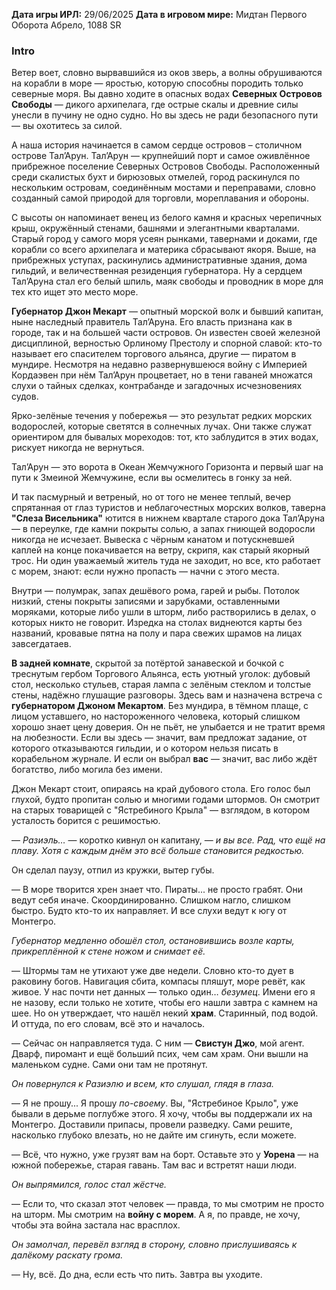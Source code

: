 **Дата игры ИРЛ:** 29/06/2025
**Дата в игровом мире:** Мидтан Первого Оборота Абрело, 1088 SR
### Intro
Ветер воет, словно вырвавшийся из оков зверь, а волны обрушиваются на корабли в море — яростью, которую способны породить только северные моря. Вы давно ходите в опасных водах **Северных Островов Свободы** — дикого архипелага, где острые скалы и древние силы унесли в пучину не одно судно. Но вы здесь не ради безопасного пути — вы охотитесь за силой.  
  

А наша история начинается в самом сердце островов – столичном острове Тал’Арун. Тал’Арун — крупнейший порт и самое оживлённое прибрежное поселение Северных Островов Свободы. Расположенный среди скалистых бухт и бирюзовых отмелей, город раскинулся по нескольким островам, соединённым мостами и переправами, словно созданный самой природой для торговли, мореплавания и обороны.

С высоты он напоминает венец из белого камня и красных черепичных крыш, окружённый стенами, башнями и элегантными кварталами. Старый город у самого моря усеян рынками, тавернами и доками, где корабли со всего архипелага и материка сбрасывают якоря. Выше, на прибрежных уступах, раскинулись административные здания, дома гильдий, и величественная резиденция губернатора. Ну а сердцем Тал’Аруна стал его белый шпиль, маяк свободы и проводник в море для тех кто ищет это место море.

**Губернатор Джон Мекарт** — опытный морской волк и бывший капитан, ныне наследный правитель Тал’Аруна. Его власть признана как в городе, так и на большей части островов. Он известен своей железной дисциплиной, верностью Орлиному Престолу и спорной славой: кто-то называет его спасителем торгового альянса, другие — пиратом в мундире. Несмотря на недавно развернувшеюся войну с Империей Кордаэвен при нём Тал’Арун процветает, но в тени гаваней множатся слухи о тайных сделках, контрабанде и загадочных исчезновениях судов.

Ярко-зелёные течения у побережья — это результат редких морских водорослей, которые светятся в солнечных лучах. Они также служат ориентиром для бывалых мореходов: тот, кто заблудится в этих водах, рискует никогда не вернуться.

Тал’Арун — это ворота в Океан Жемчужного Горизонта и первый шаг на пути к Змеиной Жемчужине, если вы осмелитесь в гонку за ней.

И так пасмурный и ветреный, но от того не менее теплый, вечер спрятанная от глаз туристов и неблагочестных морских волков, таверна **"Слеза Висельника"** ютится в нижнем квартале старого дока Тал’Аруна — в переулке, где камни покрыты солью, а запах гниющей водоросли никогда не исчезает. Вывеска с чёрным канатом и потускневшей каплей на конце покачивается на ветру, скрипя, как старый якорный трос. Ни один уважаемый житель туда не заходит, но все, кто работает с морем, знают: если нужно пропасть — начни с этого места.

Внутри — полумрак, запах дешёвого рома, гарей и рыбы. Потолок низкий, стены покрыты записями и зарубками, оставленными моряками, которые либо ушли в шторм, либо растворились в делах, о которых никто не говорит. Изредка на столах виднеются карты без названий, кровавые пятна на полу и пара свежих шрамов на лицах завсегдатаев.

**В задней комнате**, скрытой за потёртой занавеской и бочкой с треснутым гербом Торгового Альянса, есть уютный уголок: дубовый стол, несколько стульев, старая лампа с зелёным стеклом и толстые стены, надёжно глушащие разговоры. Здесь вам и назначена встреча с **губернатором Джоном Мекартом**. Без мундира, в тёмном плаще, с лицом уставшего, но настороженного человека, который слишком хорошо знает цену доверия. Он не пьёт, не улыбается и не тратит время на любезности. Если вы здесь — значит, вам предложат задание, от которого отказываются гильдии, и о котором нельзя писать в корабельном журнале. И если он выбрал **вас** — значит, вас либо ждёт богатство, либо могила без имени.

Джон Мекарт стоит, опираясь на край дубового стола. Его голос был глухой, будто пропитан солью и многими годами штормов. Он смотрит на старых товарищей с "Ястребиного Крыла" — взглядом, в котором усталость борится с решимостью.

— _Разиэль…_ — коротко кивнул он капитану, — _и вы все. Рад, что ещё на плаву. Хотя с каждым днём это всё больше становится редкостью._

Он сделал паузу, отпил из кружки, вытер губы.

— В море творится хрен знает что. Пираты... не просто грабят. Они ведут себя иначе. Скоординированно. Слишком нагло, слишком быстро. Будто кто-то их направляет. И все слухи ведут к югу от Монтегро.

_Губернатор медленно обошёл стол, остановившись возле карты, прикреплённой к стене ножом и снимает её._

— Штормы там не утихают уже две недели. Словно кто-то дует в раковину богов. Навигация сбита, компасы пляшут, море ревёт, как живое. У нас почти нет данных — только один… _безумец_. Имени его я не назову, если только не хотите, чтобы его нашли завтра с камнем на шее. Но он утверждает, что нашёл некий **храм**. Старинный, под водой. И оттуда, по его словам, всё это и началось.

— Сейчас он направляется туда. С ним — **Свистун Джо**, мой агент. Дварф, пиромант и ещё больший псих, чем сам храм. Они вышли на маленьком судне. Сами они там не протянут.

_Он повернулся к Разиэлю и всем, кто слушал, глядя в глаза._

— Я не прошу... Я прошу _по-своему_. Вы, "Ястребиное Крыло", уже бывали в дерьме поглубже этого. Я хочу, чтобы вы поддержали их на Монтегро. Доставили припасы, провели разведку. Сами решите, насколько глубоко влезать, но не дайте им сгинуть, если можете.

— Всё, что нужно, уже грузят вам на борт. Оставьте это у **Уорена** — на южной побережье, старая гавань. Там вас и встретят наши люди.

_Он выпрямился, голос стал жёстче._

— Если то, что сказал этот человек — правда, то мы смотрим не просто на шторм. Мы смотрим на **войну с морем**. А я, по правде, не хочу, чтобы эта война застала нас врасплох.

_Он замолчал, перевёл взгляд в сторону, словно прислушиваясь к далёкому раскату грома._

— Ну, всё. До дна, если есть что пить. Завтра вы уходите.